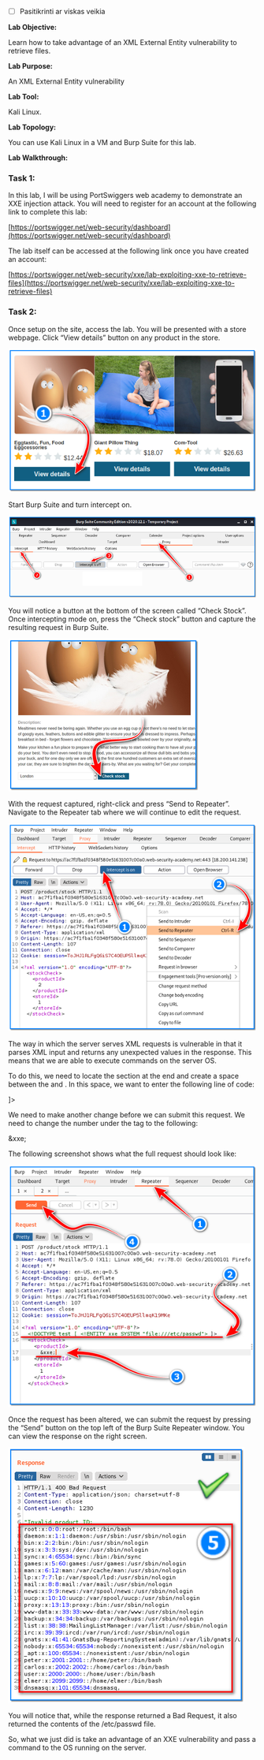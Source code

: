 - [ ] Pasitikrinti ar viskas veikia

**Lab Objective:**

Learn how to take advantage of an XML External Entity vulnerability to retrieve files.

**Lab Purpose:**

An XML External Entity vulnerability

**Lab Tool:**

Kali Linux.

**Lab Topology:**

You can use Kali Linux in a VM and Burp Suite for this lab.

**Lab Walkthrough:**

### Task 1:

In this lab, I will be using PortSwiggers web academy to demonstrate an XXE injection attack. You will need to register for an account at the following link to complete this lab:

[https://portswigger.net/web-security/dashboard](https://portswigger.net/web-security/dashboard)

The lab itself can be accessed at the following link once you have created an account:

[https://portswigger.net/web-security/xxe/lab-exploiting-xxe-to-retrieve-files](https://portswigger.net/web-security/xxe/lab-exploiting-xxe-to-retrieve-files)

### Task 2:

Once setup on the site, access the lab. You will be presented with a store webpage. Click “View details” button on any product in the store.

![website](attachements/website.png)

Start Burp Suite and turn intercept on.

![Burp Suite](attachements/burp_suite.png)

You will notice a button at the bottom of the screen called “Check Stock”. Once intercepting mode on, press the “Check stock” button and capture the resulting request in Burp Suite.

![Burp Suite](attachements/Burp_Suite-11.png)

With the request captured, right-click and press “Send to Repeater”. Navigate to the Repeater tab where we will continue to edit the request.

![Burp Suite](attachements/Burp_Suite-10.png)

The way in which the server serves XML requests is vulnerable in that it parses XML input and returns any unexpected values in the response. This means that we are able to execute commands on the server OS.

To do this, we need to locate the section at the end and create a space between the <?xml version=”1.0″ encoding=”UTF-8″?> and <stockCheck>. In this space, we want to enter the following line of code:

<!DOCTYPE test [ <!ENTITY xxe SYSTEM “file:///etc/passwd”> ]>

We need to make another change before we can submit this request. We need to change the number under the <productId> tag to the following:

&xxe;

The following screenshot shows what the full request should look like:

![Burp Suite](attachements/Burp_Suite-8.png)

Once the request has been altered, we can submit the request by pressing the “Send” button on the top left of the Burp Suite Repeater window. You can view the response on the right screen.

![Burp Suite](attachements/Burp_Suite-9.png)

You will notice that, while the response returned a Bad Request, it also returned the contents of the /etc/passwd file.

So, what we just did is take an advantage of an XXE vulnerability and pass a command to the OS running on the server.
